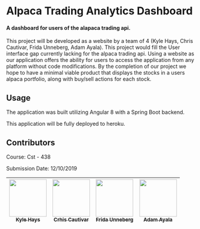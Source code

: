 # Alpaca Trading Analytics Dashboard
#### A dashboard for users of the alapaca trading api.

This project will be developed as a website by a team of 4 (Kyle Hays, Chris Cautivar, Frida Unneberg, Adam Ayala). This project would fill the User interface gap currently lacking for the alpaca trading api. Using a website as our application offers the ability for users to access the application from any platform without code modifications. By the completion of our project we hope to have a minimal viable product that displays the stocks in a users alpaca portfolio, along with buy/sell actions for each stock. 


## Usage  

The application was built utilizing Angular 8 with a Spring Boot backend. 

This application will be fully deployed to heroku.


## Contributors  
Course: Cst - 438

Submission Date: 12/10/2019

| [<img src="https://avatars3.githubusercontent.com/u/38229188?s=460&v=4" width="100px;"/><br /><sub><b>Kyle Hays</b></sub>](https://github.com/CruddyShad0w)<br /> |  [<img src="https://avatars1.githubusercontent.com/u/47042243?s=460&v=4" width="100px;"/><br /><sub><b>Crhis Cautivar</b></sub>](https://github.com/ChristopherCautivar)<br /> | [<img src="" width="100px;"/><br /><sub><b>Frida Unneberg</b></sub>](https://github.com/)<br /> | [<img src="https://avatars2.githubusercontent.com/u/55039415?s=460&v=4" width="100px;"/><br /><sub><b>Adam Ayala</b></sub>](https://github.com/adamayala)<br /> |
|:----:|:----:|:----:|:----:|
